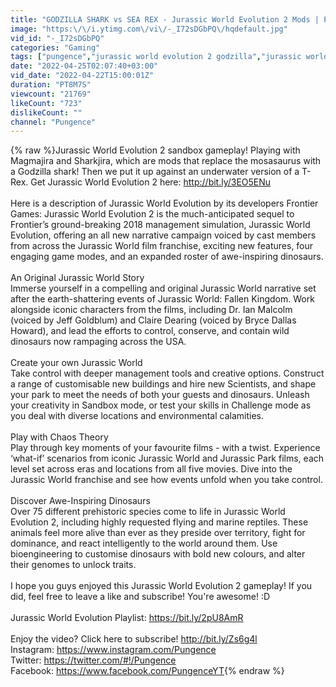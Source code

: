 ```yaml
---
title: "GODZILLA SHARK vs SEA REX - Jurassic World Evolution 2 Mods | Pungence"
image: "https:\/\/i.ytimg.com\/vi\/-_I72sDGbPQ\/hqdefault.jpg"
vid_id: "-_I72sDGbPQ"
categories: "Gaming"
tags: ["pungence","jurassic world evolution 2 godzilla","jurassic world evolution game"]
date: "2022-04-25T02:07:40+03:00"
vid_date: "2022-04-22T15:00:01Z"
duration: "PT8M7S"
viewcount: "21769"
likeCount: "723"
dislikeCount: ""
channel: "Pungence"
---
```

{% raw %}Jurassic World Evolution 2 sandbox gameplay! Playing with Magmajira and Sharkjira, which are mods that replace the mosasaurus with a Godzilla shark! Then we put it up against an underwater version of a T-Rex. Get Jurassic World Evolution 2 here: <a rel="nofollow" target="blank" href="http://bit.ly/3EO5ENu">http://bit.ly/3EO5ENu</a><br /><br />Here is a description of Jurassic World Evolution by its developers Frontier Games: Jurassic World Evolution 2 is the much-anticipated sequel to Frontier’s ground-breaking 2018 management simulation, Jurassic World Evolution, offering an all new narrative campaign voiced by cast members from across the Jurassic World film franchise, exciting new features, four engaging game modes, and an expanded roster of awe-inspiring dinosaurs.   <br /><br />An Original Jurassic World Story <br />Immerse yourself in a compelling and original Jurassic World narrative set after the earth-shattering events of Jurassic World: Fallen Kingdom. Work alongside iconic characters from the films, including Dr. Ian Malcolm (voiced by Jeff Goldblum) and Claire Dearing (voiced by Bryce Dallas Howard), and lead the efforts to control, conserve, and contain wild dinosaurs now rampaging across the USA.<br /><br />Create your own Jurassic World <br />Take control with deeper management tools and creative options. Construct a range of customisable new buildings and hire new Scientists, and shape your park to meet the needs of both your guests and dinosaurs. Unleash your creativity in Sandbox mode, or test your skills in Challenge mode as you deal with diverse locations and environmental calamities.<br /><br />Play with Chaos Theory<br />Play through key moments of your favourite films - with a twist. Experience ‘what-if’ scenarios from iconic Jurassic World and Jurassic Park films, each level set across eras and locations from all five movies. Dive into the Jurassic World franchise and see how events unfold when you take control.<br /><br />Discover Awe-Inspiring Dinosaurs<br />Over 75 different prehistoric species come to life in Jurassic World Evolution 2, including highly requested flying and marine reptiles. These animals feel more alive than ever as they preside over territory, fight for dominance, and react intelligently to the world around them. Use bioengineering to customise dinosaurs with bold new colours, and alter their genomes to unlock traits.<br /><br />I hope you guys enjoyed this Jurassic World Evolution 2 gameplay! If you did, feel free to leave a like and subscribe! You're awesome! :D<br /><br />Jurassic World Evolution Playlist: <a rel="nofollow" target="blank" href="https://bit.ly/2pU8AmR">https://bit.ly/2pU8AmR</a><br /><br />Enjoy the video? Click here to subscribe! <a rel="nofollow" target="blank" href="http://bit.ly/Zs6g4l">http://bit.ly/Zs6g4l</a><br />Instagram: <a rel="nofollow" target="blank" href="https://www.instagram.com/Pungence">https://www.instagram.com/Pungence</a><br />Twitter: <a rel="nofollow" target="blank" href="https://twitter.com/#!/Pungence">https://twitter.com/#!/Pungence</a><br />Facebook: <a rel="nofollow" target="blank" href="https://www.facebook.com/PungenceYT">https://www.facebook.com/PungenceYT</a>{% endraw %}
